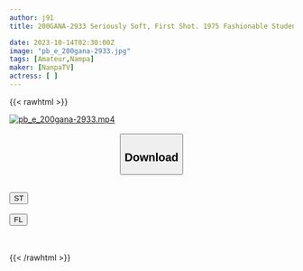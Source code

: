 ```yaml
---
author: j91
title: 200GANA-2933 Seriously Soft, First Shot. 1975 Fashionable Students Who Are Sensitive To The Words "Fashionable" And "Cute" Easily Fall In Love With Compliments! Although She Is Shy, She Tightens Her Pussy And Cums While She Can!

date: 2023-10-14T02:30:00Z
image: "pb_e_200gana-2933.jpg"
tags: [Amateur,Nampa]
maker: [NanpaTV]
actress: [ ]
---
```



{{< rawhtml >}}

<div class="video" data-videoid="RAjQ7P8Mx3TdQ0a">
    <a href="javascript:;">
        <img src="https://my.j91.asia/posts/pb_e_200gana-2933/pb_e_200gana-2933.jpg" width="WIDTH" height="HEIGHT" alt="pb_e_200gana-2933.mp4" loading="lazy">
    </a>
</div>

<script type="text/javascript" src="https://j91.asia/asset/on-demand-st.js"></script>

<br>
  <link rel="stylesheet" href="https://j91.asia/asset/bs5.css">
  
  <center>
  <button class="btn btn-primary" type="button" data-bs-toggle="collapse" data-bs-target=".multi-collapse" aria-expanded="false" aria-controls="multiCollapseExample1 multiCollapseExample2"><h2>Download</h2></button></center>
</p>
<div class="row">
  <div class="col">
    <div class="collapse multi-collapse" id="multiCollapseExample1">
      <div class="card card-body">
	      	      <br>
<div class="buttons">  
<a href="https://streamtape.to/v/RAjQ7P8Mx3TdQ0a"><button class="btn-hover color-3"><i class="fa fa-download"></i> ST</button></a></div>
    </div>
  </div>
</div>
  <div class="col">
    <div class="collapse multi-collapse" id="multiCollapseExample2">
      <div class="card card-body">
	      <br>
<div class="buttons">
    <a href="https://filelions.online/f/3smupk5uaesc"><button class="btn-hover color-9"><i class="fa fa-download"></i> FL</button></a></div>
<br><br>
      </div>
    </div>
  </div>
</div>

{{< /rawhtml >}}
